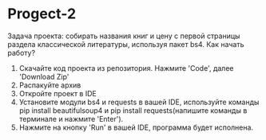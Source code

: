 # Progect-2
Задача проекта: собирать названия книг и цену с первой страницы раздела классической литературы, используя пакет bs4. Как начать работу?
1. Скачайте код проекта из репозитория. Нажмите 'Code', далее 'Download Zip'
2. Распакуйте архив
3. Откройте проект в IDE
4. Установите модули bs4 и requests в вашей IDE, используйте команды pip install beautifulsoup4 и pip install requests(напишите команды в терминале и нажмите 'Enter').
5. Нажмите на кнопку 'Run' в вашей IDE, программа будет исполнена.
